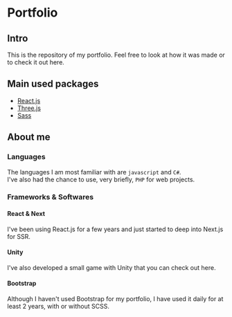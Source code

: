 # Portfolio
## Intro
This is the repository of my portfolio. Feel free to look at how it was made or to check it out here.

## Main used packages
- [React.js](https://reactjs.org/)
- [Three.js](https://threejs.org/)
- [Sass](https://sass-lang.com/)

## About me
### Languages
The languages I am most familiar with are `javascript` and `C#`.  
I've also had the chance to use, very briefly, `PHP` for web projects.

### Frameworks & Softwares
#### React & Next
I've been using React.js for a few years and just started to deep into Next.js for SSR. 

#### Unity
I've also developed a small game with Unity that you can check out here.

#### Bootstrap
Although I haven't used Bootstrap for my portfolio, I have used it daily for at least 2 years, with or without SCSS.
